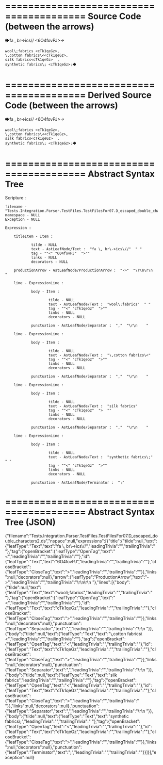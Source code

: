 ========================================
Source Code (between the arrows)
========================================

🡆fa \, br\->ics\// <6O4fovPJ>->

    wool\;fabrics <cTk1qeGz>,
    \,cotton fabrics\<<cTk1qeGz>,
    silk fabrics<cTk1qeGz>  ,
    synthetic fabrics\; <cTk1qeGz>;🡄

========================================
Derived Source Code (between the arrows)
========================================

🡆fa \, br\->ics\// <6O4fovPJ>->

    wool\;fabrics <cTk1qeGz>,
    \,cotton fabrics\<<cTk1qeGz>,
    silk fabrics<cTk1qeGz>  ,
    synthetic fabrics\; <cTk1qeGz>;🡄

========================================
Abstract Syntax Tree
========================================

Scripture : 

    filename - "Tests.Integration.Parser.TestFiles.TestFilesFor07.D_escaped_double_characters2.ds"
    namespace - NULL
    Exception - NULL

    Expression : 
    
        titleItem - Item : 
            
                tilde - NULL
                text - AstLeafNode/Text :  "fa \, br\->ics\//"  " "
                tag - ""<" "6O4fovPJ"  ">""
                links - NULL
                decorators - NULL
            
        productionArrow - AstLeafNode/ProductionArrow :  "->"  "\r\n\r\n    "
    
        line - ExpressionLine : 
            
                body - Item : 
                    
                        tilde - NULL
                        text - AstLeafNode/Text :  "wool\;fabrics"  " "
                        tag - ""<" "cTk1qeGz"  ">""
                        links - NULL
                        decorators - NULL
                    
                punctuation - AstLeafNode/Separator :  ","  "\r\n    "
            
        line - ExpressionLine : 
            
                body - Item : 
                    
                        tilde - NULL
                        text - AstLeafNode/Text :  "\,cotton fabrics\<" 
                        tag - ""<" "cTk1qeGz"  ">""
                        links - NULL
                        decorators - NULL
                    
                punctuation - AstLeafNode/Separator :  ","  "\r\n    "
            
        line - ExpressionLine : 
            
                body - Item : 
                    
                        tilde - NULL
                        text - AstLeafNode/Text :  "silk fabrics" 
                        tag - ""<" "cTk1qeGz"  ">  ""
                        links - NULL
                        decorators - NULL
                    
                punctuation - AstLeafNode/Separator :  ","  "\r\n    "
            
        line - ExpressionLine : 
            
                body - Item : 
                    
                        tilde - NULL
                        text - AstLeafNode/Text :  "synthetic fabrics\;"  " "
                        tag - ""<" "cTk1qeGz"  ">""
                        links - NULL
                        decorators - NULL
                    
                punctuation - AstLeafNode/Terminator :  ";" 
            
    
========================================
Abstract Syntax Tree (JSON)
========================================

{"filename":"Tests.Integration.Parser.TestFiles.TestFilesFor07.D_escaped_double_characters2.ds","nspace":null,"expressions":[{"title":{"tilde":null,"text":{"leafType":"Text","text":"fa \\, br\\->ics\\//","leadingTrivia":"","trailingTrivia":" "},"tag":{"openBracket":{"leafType":"OpenTag","text":"<","leadingTrivia":"","trailingTrivia":""},"id":{"leafType":"Text","text":"6O4fovPJ","leadingTrivia":"","trailingTrivia":""},"closeBracket":{"leafType":"CloseTag","text":">","leadingTrivia":"","trailingTrivia":""}},"links":null,"decorators":null},"arrow":{"leafType":"ProductionArrow","text":"->","leadingTrivia":"","trailingTrivia":"\r\n\r\n    "},"lines":[{"body":{"tilde":null,"text":{"leafType":"Text","text":"wool\\;fabrics","leadingTrivia":"","trailingTrivia":" "},"tag":{"openBracket":{"leafType":"OpenTag","text":"<","leadingTrivia":"","trailingTrivia":""},"id":{"leafType":"Text","text":"cTk1qeGz","leadingTrivia":"","trailingTrivia":""},"closeBracket":{"leafType":"CloseTag","text":">","leadingTrivia":"","trailingTrivia":""}},"links":null,"decorators":null},"punctuation":{"leafType":"Separator","text":",","leadingTrivia":"","trailingTrivia":"\r\n    "}},{"body":{"tilde":null,"text":{"leafType":"Text","text":"\\,cotton fabrics\\<","leadingTrivia":"","trailingTrivia":""},"tag":{"openBracket":{"leafType":"OpenTag","text":"<","leadingTrivia":"","trailingTrivia":""},"id":{"leafType":"Text","text":"cTk1qeGz","leadingTrivia":"","trailingTrivia":""},"closeBracket":{"leafType":"CloseTag","text":">","leadingTrivia":"","trailingTrivia":""}},"links":null,"decorators":null},"punctuation":{"leafType":"Separator","text":",","leadingTrivia":"","trailingTrivia":"\r\n    "}},{"body":{"tilde":null,"text":{"leafType":"Text","text":"silk fabrics","leadingTrivia":"","trailingTrivia":""},"tag":{"openBracket":{"leafType":"OpenTag","text":"<","leadingTrivia":"","trailingTrivia":""},"id":{"leafType":"Text","text":"cTk1qeGz","leadingTrivia":"","trailingTrivia":""},"closeBracket":{"leafType":"CloseTag","text":">","leadingTrivia":"","trailingTrivia":"  "}},"links":null,"decorators":null},"punctuation":{"leafType":"Separator","text":",","leadingTrivia":"","trailingTrivia":"\r\n    "}},{"body":{"tilde":null,"text":{"leafType":"Text","text":"synthetic fabrics\\;","leadingTrivia":"","trailingTrivia":" "},"tag":{"openBracket":{"leafType":"OpenTag","text":"<","leadingTrivia":"","trailingTrivia":""},"id":{"leafType":"Text","text":"cTk1qeGz","leadingTrivia":"","trailingTrivia":""},"closeBracket":{"leafType":"CloseTag","text":">","leadingTrivia":"","trailingTrivia":""}},"links":null,"decorators":null},"punctuation":{"leafType":"Terminator","text":";","leadingTrivia":"","trailingTrivia":""}}]}],"exception":null}